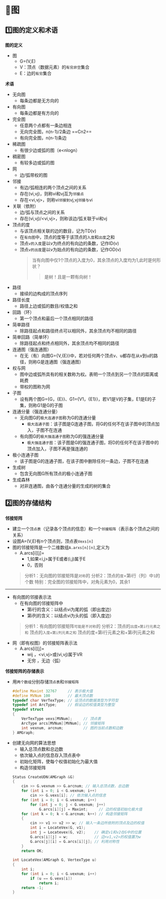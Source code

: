 # :page_with_curl:图
## :one:图的定义和术语
**图的定义**
* 图
  * G=(V,E)
  * V：顶点（数据元素）的`有穷非空`集合
  * E：边的`有穷`集合

**术语**
* 无向图
  * 每条边都是无方向的
* 有向图
  * 每条边都是有方向的
* 完全图
  * 任意两个点都有一条边相连
  * 无向完全图，n(n-1)/2条边 ==Cn2==
  * 有向完全图，n(n-1)条边
* 稀疏图
  * 有很少边或弧的图（e<nlogn）
* 稠密图
  * 有较多边或弧的图
* 网
  * 边/弧带权的图
* 邻接
  * 有边/弧相连的两个顶点之间的关系
  * 存在(vi,vj)，则称vi和vj互为`邻接点`
  * 存在<vi,vj>，则称vi`邻接到`vj,vj`邻接与`vi
* 关联（依附）
  * 边/弧与顶点之间的关系
  * 存在(vi,vj)/<vi,vj>，则称该边/弧关联于vi和vj
* 顶点的度
  * 与该顶点相关联的边的数目，记为TD(v)
  * 在`有向图`中，顶点的度等于该顶点的`入度`和`出度`之和
  * 顶点`v的入度`是以v为终点的有向边的条数，记作ID(v)
  * 顶点`v的出度`是以v为始点的有向边的条数，记作OD(v)
    >当有向图中仅1个顶点的入度为0，其余顶点的入度均为1,此时是何形状？
    >>是树！且是一颗有向树！
* 路径
  * 接续的边构成的顶点序列
* 路径长度
  * 路径上边或弧的数目/权值之和
* 回路（环）
  * 第一个顶点和最后一个顶点相同的路径
* 简单路径
  * 除路径起点和路径终点可以相同外，其余顶点均不相同的路径
* 简单回路（简单环）
  * 除路径起点和终点相同外，其余顶点均不相同的路径
* 连通图（强连通图）
  * 在无（有）向图G={V,{E}}中，若对任何两个顶点v、u都存在从v到u的路径，则称G是连通图（强连通图）
* 权与网
  * 图中边或弧所具有的相关数称为权。表明一个顶点到另一个顶点的距离或耗费
  * 带权的图称为网
* 子图
  * 设有两个图G={G，{E}}、G1={V1，{E1}}，若V1是V的子集，E1是E的子集，则称G1是G的子图
* 连通分量（强连通分量）
  * 无向图G的`极大连通子图`称为G的连通分量
    * `极大连通子图`：该子图是G连通子图，将G的任何不在该子图中的顶点加入，子图不在连通
  * 有向图G的`极大强连通子图`称为G的强连通分量
    * `极大强连通子图`：该子图是G的强连通子图，将D的任何不在该子图中的顶点加入，子图不再是强连通的
* 极小连通子图
  * 该子图是G的连通子图，在该子图中删除任何一条边，子图不在连通
* 生成树
  * 包含无向图G所有顶点的极小连通子图
* 生成森林
    * 对非连通图，由各个连通分量的生成的树的集合
## :two:图的存储结构
**邻接矩阵**
* 建立一个`顶点表`（记录各个顶点的信息）和一个`邻接矩阵`（表示各个顶点之间的关系）
* 设图A=(V,E)有n个顶点则，顶点表`Vexs[n]`
* 图的邻接矩阵是一个二维数组`A.arxs[n][n]`,定义为
  * A.arcs[i][j]=
    * 1,如果<i,j>属于E或者(i,j)属于E
    * 0，否则
  >分析1：无向图的邻接矩阵是`对称`的
  分析2：顶点的`度`=第i行（列）中`1`的个数
  特别：完全图的邻接矩阵中，对角元素为0，其余1
****
* 有向图的邻接表示法
  * 在有向图的邻接矩阵中
    * 第i行的含义：以结点vi为尾的弧（即出度边）
    * 第i列的含义：以结点vi为头的弧（即入度边）
  >分析1：有向图的邻接矩阵`可能是不对称`的
  分析2：顶点的`出度=第i行元素之和`
  顶点的`入度=第i列元素之和`
  顶点的度=第i行元素之和+第i列元素之和
* 网（即有权图）的邻接矩阵表示法
  * A.arcs[i][j]=
    * wij ，<vi,vj>或(vi,vj)属于VR
    * 无穷 ，无边（弧）

**邻接矩阵的存储表示**
* 用`两个数组`分别存储`顶点表`和`邻接矩阵`
  ```c
  #define Maxint 32767     // 表示极大值
  #define MVNum 100        // 最大顶点数
  typedef char VerTexType; // 设顶点的数据类型为字符型
  typedef int ArcType;     // 假设边的权值类型为整型
  typedef struct
  {
      VerTexType vexs[MVNum];     // 顶点表
      ArcType arcs[MVNum][MVNum]; // 邻接矩阵
      int vexnum, arcnum;         // 图的当前点数和边数
  } AMGraph;
  ```
* 创建无向网的算法思想
  * 输入总顶点数和总边数
  * 依次输入点的信息存入顶点表中
  * 初始化矩阵，使每个权值初始化为最大值
  * 构造邻接矩阵
  ```c
  Status CreateUDN(AMGraph &G)
  {
      cin >> G.vexnum >> G.arcnum; // 输入总顶点数，总边数
      for (int i = 0; i < G.vexnum; i++)
          cin >> G.vexs[i]; // 依次输入点的信息
      for (int i = 0; i < G.vexnum; i++)
          for (int j = 0; j < G.vexnum; j++)
              G.arcs[i][j] = Maxint;     // 边的权值初始化极大值
      for (int k = 0; k < G.arcnum; k++) // 构造邻接矩阵
      {
          cin >> v1 >> v2 >> w; // 输入一条边所依附的顶点及边的权值
          int i = LocateVex(G, v1);
          int j = Locatevex(G, v2);    // 确定v1和v2在G中的位置
          G.arcs[i][j] = w;            // 边<v1,v2>的权值置为w
          G.arcs[j][i] = G.arcs[i][j]; // 利用对称性
      }
      return OK;
    
  int LocateVex(AMGraph G, VertexType u)
  {
      int i;
      for (int i = 0; i < G.vexnum; i++)
          if (u == G.vexs[i])
              return i;
      return -1;
  }
  ```